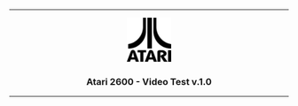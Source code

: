 <br />

----------

<div align="center">
  <a href="https://github.com/DrVector-000/A2600-Video-Test">
    <img src="Images/Atari 2600 Logo.png" alt="Logo" width="80" height="80">
  </a>

  <h3 align="center">Atari 2600 - Video Test v.1.0</h3>
</div>

----------

<br />
